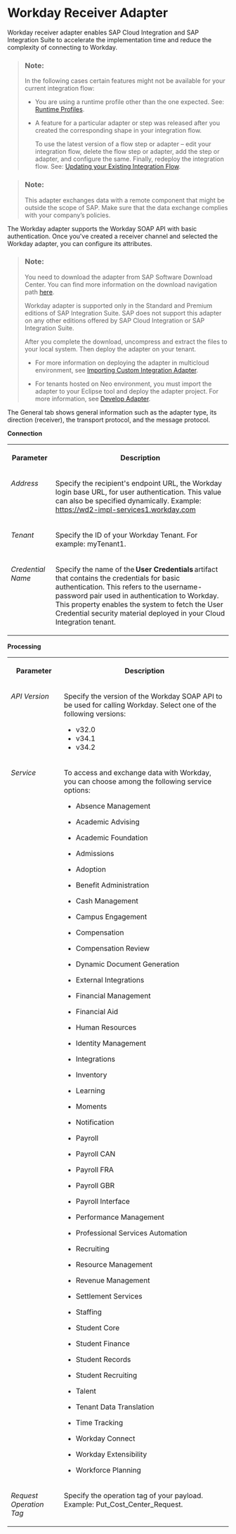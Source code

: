 <!-- loio0c6e67020af9433cb09a56736d73ca76 -->

# Workday Receiver Adapter

Workday receiver adapter enables SAP Cloud Integration and SAP Integration Suite to accelerate the implementation time and reduce the complexity of connecting to Workday.

> ### Note:  
> In the following cases certain features might not be available for your current integration flow:
> 
> -   You are using a runtime profile other than the one expected. See: [Runtime Profiles](IntegrationSettings/runtime-profiles-8007daa.md).
> 
> -   A feature for a particular adapter or step was released after you created the corresponding shape in your integration flow.
> 
>     To use the latest version of a flow step or adapter – edit your integration flow, delete the flow step or adapter, add the step or adapter, and configure the same. Finally, redeploy the integration flow. See: [Updating your Existing Integration Flow](updating-your-existing-integration-flow-1f9e879.md).

> ### Note:  
> This adapter exchanges data with a remote component that might be outside the scope of SAP. Make sure that the data exchange complies with your company’s policies.

The Workday adapter supports the Workday SOAP API with basic authentication. Once you've created a receiver channel and selected the Workday adapter, you can configure its attributes.

> ### Note:  
> You need to download the adapter from SAP Software Download Center. You can find more information on the download navigation path [here](https://api.sap.com/package/WorkdayAdapter?section=Overview).
> 
> Workday adapter is supported only in the Standard and Premium editions of SAP Integration Suite. SAP does not support this adapter on any other editions offered by SAP Cloud Integration or SAP Integration Suite.
> 
> After you complete the download, uncompress and extract the files to your local system. Then deploy the adapter on your tenant.
> 
> -   For more information on deploying the adapter in multicloud environment, see [Importing Custom Integration Adapter](https://help.sap.com/viewer/368c481cd6954bdfa5d0435479fd4eaf/Cloud/en-US/482286e544014098874fde0da4bcca2c.html).
> 
> -   For tenants hosted on Neo environment, you must import the adapter to your Eclipse tool and deploy the adapter project. For more information, see [Develop Adapter](https://help.sap.com/viewer/368c481cd6954bdfa5d0435479fd4eaf/Cloud/en-US/f798db6491424460bb4b43d4a86ed1cf.html).

The General tab shows general information such as the adapter type, its direction \(receiver\), the transport protocol, and the message protocol.

**Connection**


<table>
<tr>
<th valign="top">

Parameter

</th>
<th valign="top">

Description

</th>
</tr>
<tr>
<td valign="top">

*Address*

</td>
<td valign="top">

Specify the recipient's endpoint URL, the Workday login base URL, for user authentication. This value can also be specified dynamically. Example: https://wd2-impl-services1.workday.com

</td>
</tr>
<tr>
<td valign="top">

*Tenant*

</td>
<td valign="top">

Specify the ID of your Workday Tenant. For example: myTenant1.

</td>
</tr>
<tr>
<td valign="top">

*Credential Name*

</td>
<td valign="top">

Specify the name of the **User Credentials** artifact that contains the credentials for basic authentication. This refers to the username-password pair used in authentication to Workday. This property enables the system to fetch the User Credential security material deployed in your Cloud Integration tenant.

</td>
</tr>
</table>

**Processing**


<table>
<tr>
<th valign="top">

Parameter

</th>
<th valign="top">

Description

</th>
</tr>
<tr>
<td valign="top">

*API Version*

</td>
<td valign="top">

Specify the version of the Workday SOAP API to be used for calling Workday. Select one of the following versions:

-   v32.0
-   v34.1
-   v34.2



</td>
</tr>
<tr>
<td valign="top">

*Service*

</td>
<td valign="top">

To access and exchange data with Workday, you can choose among the following service options:

-   Absence Management

-   Academic Advising

-   Academic Foundation

-   Admissions

-   Adoption

-   Benefit Administration

-   Cash Management

-   Campus Engagement

-   Compensation

-   Compensation Review

-   Dynamic Document Generation

-   External Integrations

-   Financial Management

-   Financial Aid

-   Human Resources

-   Identity Management

-   Integrations

-   Inventory

-   Learning

-   Moments

-   Notification

-   Payroll

-   Payroll CAN

-   Payroll FRA

-   Payroll GBR

-   Payroll Interface

-   Performance Management

-   Professional Services Automation

-   Recruiting

-   Resource Management

-   Revenue Management

-   Settlement Services

-   Staffing

-   Student Core

-   Student Finance

-   Student Records

-   Student Recruiting

-   Talent

-   Tenant Data Translation

-   Time Tracking

-   Workday Connect

-   Workday Extensibility

-   Workforce Planning




</td>
</tr>
<tr>
<td valign="top">

*Request Operation Tag*

</td>
<td valign="top">

Specify the operation tag of your payload. Example: Put\_Cost\_Center\_Request.

</td>
</tr>
</table>

